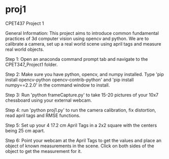 # proj1
CPET437 Project 1

General Information:
    This project aims to introduce common fundamental practices of 3d computer vision using opencv and python. We are to calibrate a camera, set up a real world scene using april tags and measure real world objects.

Step 1:
    Open an anaconda command prompt tab and navigate to the CPET347_Project1 folder.

Step 2:
    Make sure you have python, opencv, and numpy installed. Type 'pip install opencv-python opencv-contrib-python' and 'pip install numpy==2.2.0' in the command window to install.

Step 3:
    Run 'python frameCapture.py' to take 15-20 pictures of your 10x7 chessboard using your external webcam.

Step 4:
    run 'python proj1.py' to run the camera calibration, fix distortion, read april tags and RMSE functions.

Step 5:
    Set up your 4 17.2 cm April Tags in a 2x2 square with the centers being 25 cm apart.

Step 6:
    Point your webcam at the April Tags to get the values and place an object of known measurements in the scene. Click on both sides of the object to get the measurement for it.

